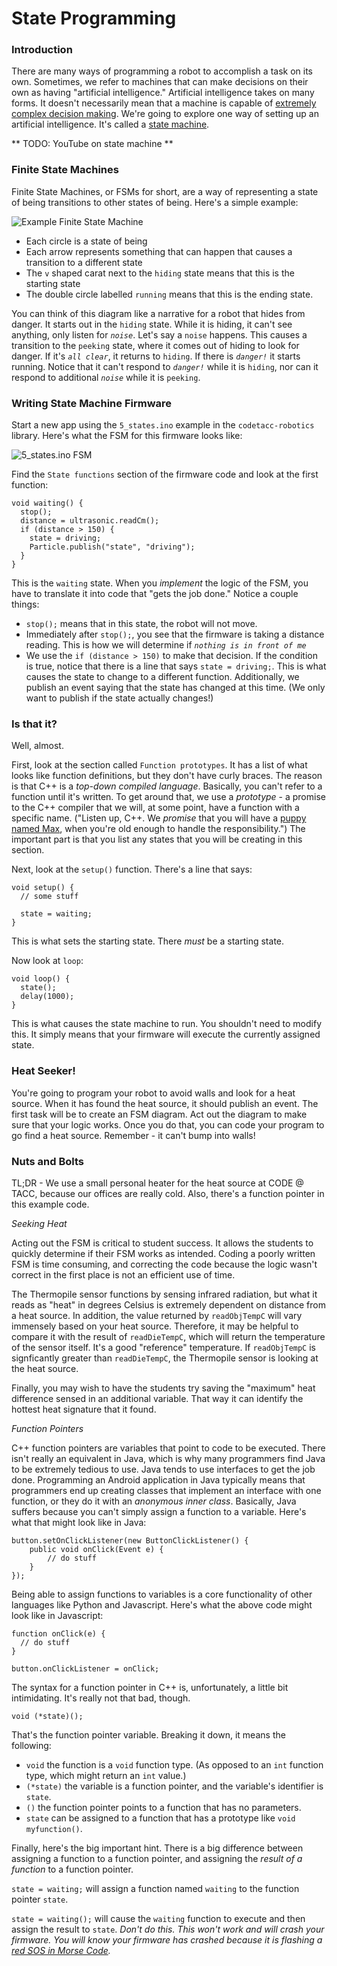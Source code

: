 # State Programming

### Introduction

There are many ways of programming a robot to accomplish a task on its own. Sometimes, we refer to machines that can make decisions on their own as having "artificial intelligence."  Artificial intelligence takes on many forms. It doesn't necessarily mean that a machine is capable of [extremely complex decision making](http://vignette2.wikia.nocookie.net/pixar/images/c/ce/Wall-E_Cubecolors.jpg/revision/latest?cb=20090615011459). We're going to explore one way of setting up an artificial intelligence. It's called a [state machine](https://en.wikipedia.org/wiki/Finite-state_machine).

** TODO: YouTube on state machine **


### Finite State Machines

Finite State Machines, or FSMs for short, are a way of representing a state of being transitions to other states of being. Here's a simple example:

![Example Finite State Machine](./fsm.png)

- Each circle is a state of being
- Each arrow represents something that can happen that causes a transition to a different state
- The ```v``` shaped carat next to the ```hiding``` state means that this is the starting state
- The double circle labelled ```running``` means that this is the ending state.

You can think of this diagram like a narrative for a robot that hides from danger. It starts out in the ```hiding``` state. While it is hiding, it can't see anything, only listen for _```noise```_. Let's say a ```noise``` happens. This causes a transition to the ```peeking``` state, where it comes out of hiding to look for danger. If it's _```all clear```_, it returns to ```hiding```. If there is _```danger!```_ it starts running. Notice that it can't respond to _```danger!```_ while it is ```hiding```, nor can it respond to additional _```noise```_ while it is ```peeking```. 

### Writing State Machine Firmware

Start a new app using the ```5_states.ino``` example in the ```codetacc-robotics``` library. Here's what the FSM for this firmware looks like:

![5_states.ino FSM](./5_states.png)

Find the ```State functions``` section of the firmware code and look at the first function:

```
void waiting() {
  stop();
  distance = ultrasonic.readCm();
  if (distance > 150) {
    state = driving;
    Particle.publish("state", "driving");
  }
}
```

This is the ```waiting``` state. When you _implement_ the logic of the FSM, you have to translate it into code that "gets the job done." Notice a couple things:

- ```stop();``` means that in this state, the robot will not move.
- Immediately after ```stop();```, you see that the firmware is taking a distance reading. This is how we will determine if _```nothing is in front of me```_
- We use the ```if (distance > 150)``` to make that decision. If the condition is true, notice that there is a line that says ```state = driving;```. This is what causes the state to change to a different function. Additionally, we publish an event saying that the state has changed at this time. (We only want to publish if the state actually changes!)

### Is that it?

Well, almost. 

First, look at the section called ```Function prototypes```. It has a list of what looks like function definitions, but they don't have curly braces. The reason is that C++ is a _top-down compiled language_. Basically, you can't refer to a function until it's written. To get around that, we use a _prototype_ - a promise to the C++ compiler that we will, at some point, have a function with a specific name. ("Listen up, C++. We _promise_ that you will have a [puppy named Max](https://i.ytimg.com/vi/Ez2OSSgCMlM/maxresdefault.jpg), when you're old enough to handle the responsibility.") The important part is that you list any states that you will be creating in this section.

Next, look at the ```setup()``` function. There's a line that says:

```
void setup() {
  // some stuff
  
  state = waiting;
}
```
This is what sets the starting state. There _must_ be a starting state.

Now look at ```loop```:

```
void loop() {
  state();
  delay(1000);
}
```

This is what causes the state machine to run. You shouldn't need to modify this. It simply means that your firmware will execute the currently assigned state.

### Heat Seeker!

You're going to program your robot to avoid walls and look for a heat source. When it has found the heat source, it should publish an event. The first task will be to create an FSM diagram. Act out the diagram to make sure that your logic works. Once you do that, you can code your program to go find a heat source. Remember - it can't bump into walls!

### Nuts and Bolts

TL;DR - We use a small personal heater for the heat source at CODE @ TACC, because our offices are really cold. Also, there's a function pointer in this example code.

_Seeking Heat_

Acting out the FSM is critical to student success. It allows the students to quickly determine if their FSM works as intended. Coding a poorly written FSM is time consuming, and correcting the code because the logic wasn't correct in the first place is not an efficient use of time.

The Thermopile sensor functions by sensing infrared radiation, but what it reads as "heat" in degrees Celsius is extremely dependent on distance from a heat source. In addition, the value returned by ```readObjTempC``` will vary immensely based on your heat source. Therefore, it may be helpful to compare it with the result of ```readDieTempC```, which will return the temperature of the sensor itself. It's a good "reference" temperature. If ```readObjTempC``` is signficantly greater than ```readDieTempC```, the Thermopile sensor is looking at the heat source.
 
Finally, you may wish to have the students try saving the "maximum" heat difference sensed in an additional variable. That way it can identify the hottest heat signature that it found.

_Function Pointers_

C++ function pointers are variables that point to code to be executed. There isn't really an equivalent in Java, which is why many programmers find Java to be extremely tedious to use. Java tends to use interfaces to get the job done. Programming an Android application in Java typically means that programmers end up creating classes that implement an interface with one function, or they do it with an _anonymous inner class_. Basically, Java suffers because you can't simply assign a function to a variable. Here's what that might look like in Java:

```
button.setOnClickListener(new ButtonClickListener() {
    public void onClick(Event e) {
    	// do stuff
    }
});
```

Being able to assign functions to variables is a core functionality of other languages like Python and Javascript. Here's what the above code might look like in Javascript:

```
function onClick(e) {
  // do stuff
}

button.onClickListener = onClick;
```

The syntax for a function pointer in C++ is, unfortunately, a little bit intimidating. It's really not that bad, though.

```
void (*state)();
```

That's the function pointer variable. Breaking it down, it means the following:

- ```void``` the function is a ```void``` function type. (As opposed to an ```int``` function type, which might return an ```int``` value.)
- ```(*state)``` the variable is a function pointer, and the variable's identifier is ```state```.
- ```()``` the function pointer points to a function that has no parameters.
- ```state``` can be assigned to a function that has a prototype like ```void myfunction()```.

Finally, here's the big important hint. There is a big difference between assigning a function to a function pointer, and assigning the _result of a function_ to a function pointer.

```state = waiting;``` will assign a function named ```waiting``` to the function pointer ```state```.

```state = waiting();``` will cause the ```waiting``` function to execute and then assign the result to ```state```. _Don't do this. This won't work and will crash your firmware. You will know your firmware has crashed because it is flashing a [red SOS in Morse Code](https://docs.particle.io/guide/getting-started/modes/photon/#red-flash-sos)._